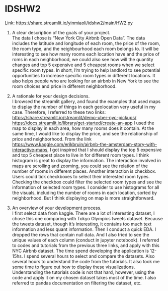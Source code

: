 # IDSHW2
Link: https://share.streamlit.io/yinmiaoli/idshw2/main/HW2.py
1. A clear description of the goals of your project.  
The data I chose is “New York City Airbnb Open Data”. The data includes the latitude and longitude of each room, the price of the room, the room type, and the neighbourhood each room belongs to. It will be interesting to see how many rooms each location have and the price of roms in each neighborhood, we could also see how will the quantity changes and top 5 expensive and 5 cheapest rooms when we select specific room types. In short, I’m trying to help landlord to see potential opportunities to increase specific room types in different locations. It also helps people who are looking for an airbnb in New York to see the room choices and price in different neighborhood.

2. A rationale for your design decisions.  
I browsed the streamlit gallery, and found the examples that used maps to display the number of things in each geolocation very useful in my case. Therefore, I referred to these two links: https://share.streamlit.io/streamlit/demo-uber-nyc-pickups/ https://docs.streamlit.io/library/get-started/create-an-app I used the map to display in each area, how many rooms does it contain. At the same time, I would like to display the price, and see the relationship of price and neighborhood. From the link https://www.kaggle.com/erikbruin/airbnb-the-amsterdam-story-with-interactive-maps, I got inspired that I should display the top 5 expensive and top 5 cheapest place to live in for different room types. I think histogram is great to display the information. The interaction involved in maps are scrolling and zooming, you could see the relation of the number of rooms in different places. Another interaction is checkbox. Users could tick checkboxes to select their interested room types. Checking the checkbox could filter the selected room types and see the information of selected room types. I consider to use histograms for all the visuals, including the number of rooms in each location, sorted by neighborhood. But I think displaying on map is more straightforward.  

3. An overview of your development process.  
I first select data from kaggle. There are a lot of interesting dataset, I chose this one comparing with Tokyo Olympics tweets dataset. Because the tweets dataset, though it’s interesting, it contains too much text information and less quant information. Then I conduct a quick EDA. I dropped the rows that contain null data. And I also tried to see the unique values of each column (conduct in jupyter notebook). I referred to codes and tutorials from the previous three links, and apply with this NYC Airbnb dataset. The time spend developing the application is 12-15hs. I spend several hours to select and compare the datasets. Also several hours to understand the code from the tutorials. It also took me some time to figure out how to display these visualizations. Understanding the tutorials code is not that hard, however, using the code and apply it on my chosen dataset takes most of the time. I also referred to pandas documentation on filtering the dataset, etc.
